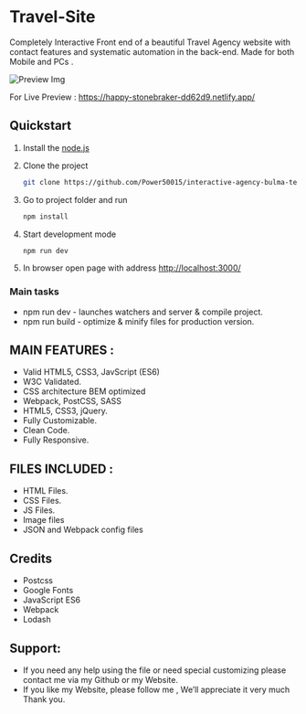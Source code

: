 # Travel-Site

Completely Interactive Front end of a beautiful Travel Agency website with contact features and systematic automation in the back-end. Made for both Mobile and PCs .

![Preview Img](app/assets/images/Travel-site-preview.png)

For Live Preview : https://happy-stonebraker-dd62d9.netlify.app/

## Quickstart

1. Install the [node.js](https://nodejs.org/en/)
2. Clone the project

    ```bash
    git clone https://github.com/Power50015/interactive-agency-bulma-team-template.git
    ```

3. Go to project folder and run

    ```bash
    npm install
    ```

4. Start development mode

    ```bash
    npm run dev
    ```

5. In browser open page with address [http://localhost:3000/](http://localhost:3000/)

### Main tasks

- npm run dev -  launches watchers and server & compile project.
- npm run build - optimize & minify files for production version.

## MAIN FEATURES :

- Valid HTML5, CSS3, JavScript (ES6)
- W3C Validated.
- CSS architecture BEM optimized
- Webpack, PostCSS, SASS
- HTML5, CSS3, jQuery.
- Fully Customizable.
- Clean Code.
- Fully Responsive.

## FILES INCLUDED :

- HTML Files.
- CSS Files.
- JS Files.
- Image files 
- JSON and Webpack config files

## Credits

- Postcss
- Google Fonts 
- JavaScript ES6
- Webpack
- Lodash

## Support:

- If you need any help using the file or need special customizing please contact me via my Github or my Website.
- If you like my Website, please follow me , We’ll appreciate it very much Thank you.
